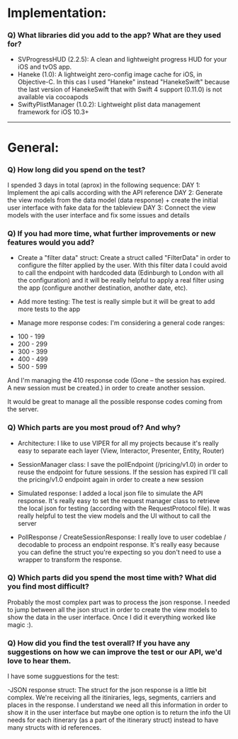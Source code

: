 # Implementation:

### Q) What libraries did you add to the app? What are they used for?

- SVProgressHUD (2.2.5): A clean and lightweight progress HUD for your iOS and tvOS app.
- Haneke (1.0): A lightweight zero-config image cache for iOS, in Objective-C. In this cas I used "Haneke" instead "HanekeSwift" because the last version of HanekeSwift that with Swift 4 support (0.11.0) is not available via cocoapods
- SwiftyPlistManager (1.0.2): Lightweight plist data management framework for iOS 10.3+

---

# General:

### Q) How long did you spend on the test?

I spended 3 days in total (aprox) in the following sequence:
DAY 1: Implement the api calls according with the API reference
DAY 2: Generate the view models from the data model (data response) + create the initial user interface with fake data for the tableview
DAY 3: Connect the view models with the user interface and fix some issues and details

### Q) If you had more time, what further improvements or new features would you add?

- Create a "filter data" struct: Create a struct called "FilterData" in order to configure the filter applied by the user. With this filter data I could avoid to call the endpoint with hardcoded data (Edinburgh to London with all the configuration) and it will be really helpful to apply a real filter using the app (configure another destination, another date, etc).

- Add more testing: The test is really simple but it will be great to add more tests to the app

- Manage more response codes: I'm considering a general code ranges:
* 100 - 199
* 200 - 299
* 300 - 399
* 400 - 499
* 500 - 599

And I'm managing the 410 response code (Gone – the session has expired. A new session must be created.) in order to create another session.

It would be great to manage all the possible response codes coming from the server.


### Q) Which parts are you most proud of? And why?

- Architecture: I like to use VIPER for all my projects because it's really easy to separate each layer (View, Interactor, Presenter, Entity, Router)

- SessionManager class: I save the pollEndpoint (/pricing/v1.0) in order to reuse the endpoint for future sessions. If the session has expired I'll call the pricing/v1.0 endpoint again in order to create a new session

- Simulated response: I added a local json file to simulate the API response. It's really easy to set the request manager class to retrieve the local json for testing (according with the RequestProtocol file). It was really helpful to test the view models and the UI without to call the server

- PollResponse / CreateSessionResponse: I really love to user codeblae / decodable to process an endpoint response. It's really easy because you can define the struct you're expecting so you don't need to use a wrapper to transform the response.

### Q) Which parts did you spend the most time with? What did you find most difficult?

Probably the most complex part was to process the json response. I needed to jump between all the json struct in order to create the view models to show the data in the user interface. Once I did it everything worked like magic :).


### Q) How did you find the test overall? If you have any suggestions on how we can improve the test or our API, we'd love to hear them.

I have some sugguestions for the test:

-JSON response struct: The struct for the json response is a little bit complex. We're receiving all the itiniraries, legs, segments, carriers and places in the response. I understand we need all this information in order to show it in the user interface but maybe one option is to return the info the UI needs for each itinerary (as a part of the itinerary struct) instead to have many structs with id references.
